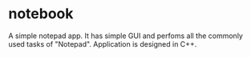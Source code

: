 # notebook
A simple notepad app. It has simple GUI and perfoms all the commonly used tasks of "Notepad".
Application is designed in C++.
